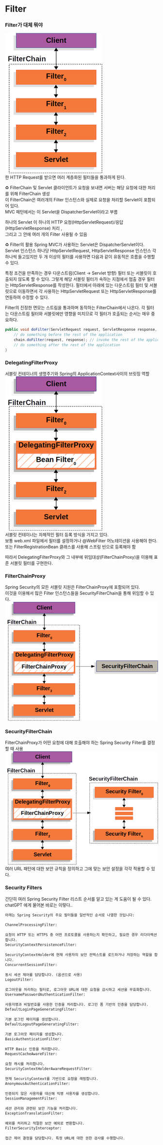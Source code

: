 # Filter
### Filter가 대체 뭐야   
![img.png](../images/img.png)   
한 HTTP Request를 받으면 여러 계층화된 필터들을 통과하게 된다.   

♻ FilterChain 및 Servlet
클라이언트가 요청을 보내면 서버는 해당 요청에 대한 처리를 위해 FilterChain 생성   
이 FilterChain은 여러개의 Filter 인스턴스와 실제로 요청을 처리할 Servlet이 포함되어 있다.    
MVC 패턴에서는 이 Servlet을 DispatcherServlet이라고 부름   

하나의 Servlet 이 하나의 HTTP 요청(HttpServletRequest)/응답(HttpServletResponse) 처리 ,    
그리고 그 안에 여러 개의 Filter 사용될 수 있음

♻ Filter의 활용
Spring MVC가 사용하는 Servlet은 DispatcherServlet이다. Servlet 인스턴스 하나당 HttpServletRequest, HttpServletResponse 인스턴스 각 하나씩 들고있지만 두 개 이상의 필터를 사용하면 다음과 같이 유동적은 흐름을 수행할 수 있다.

특정 조건을 만족하는 경우 다운스트림(Client → Servlet 방향) 필터 또는 서블릿이 호출되지 않도록 할 수 있다. 그렇게 해당 서블릿 필터가 속하는 지점에서 멈출 경우 필터는 HttpServletResponse를 작성한다.
필터에서 아래에 있는 다운스트림 필터 및 서블릿으로 이동하면서 각 사용하는 HttpServletRequest 또는 HttpServletResponse를 연동하여 수정할 수 있다.


Filter의 진정한 면모는 스트림을 통과하며 동작하는 FilterChain에서 나온다. 각 필터는 다운스트림 필터와 서블릿에만 영향을 미치므로 각 필터가 호출되는 순서는 매우 중요하다.
```java
public void doFilter(ServletRequest request, ServletResponse response, FilterChain chain) {
    // do something before the rest of the application
    chain.doFilter(request, response); // invoke the rest of the application
    // do something after the rest of the application
}
```

### DelegatingFilterProxy
서블릿 컨테이너의 생명주기와 Spring의 ApplicationContext사이의 브릿징 역할
![img_1.png](../images/img_1.png)    
서블릿 컨테이너는 자체적인 필터 등록 방식을 가지고 있다.   
보통 web.xml 파일에서 필터를 설정하거나 @WebFilter 어노테이션을 사용해야 한다.    
또는 FilterRegistrationBean 클래스를 사용해 스프링 빈으로 등록해야 함   

따라서 DelegatingFilterProxy와 그 내부에 위임대상(FilterChainProxy)을 이용해 표준 서블릿 필터를 구현한다. 

### FilterChainProxy
Spring Security의 모든 서블릿 지원은 FilterChainProxy에 포함되어 있다.   
이것을 이용해서 많은 Filter 인스턴스들을 SecurityFilterChain을 통해 위임할 수 있다.   
![img.png](../images/img2.png)

### SecurityFilterChain
FilterChainProxy가 어떤 요청에 대해 호출해야 하는 Spring Security Filter를 결정할 때 사용
![img.png](../images/img4.png)
여러 URL 패턴에 대한 보안 규칙을 정의하고 그에 맞는 보안 설정을 각각 적용할 수 있다.

### Security Filters
간단히 여러 Spring Security Filter 리스트 순서를 알고 있는 게 도움이 될 수 있다.    
chatGPT 에게 물어본 바로는 이렇다..   

```text
아래는 Spring Security의 주요 필터들을 일반적인 순서로 나열한 것입니다:

ChannelProcessingFilter:

요청이 HTTP 또는 HTTPS 중 어떤 프로토콜을 사용하는지 확인하고, 필요한 경우 리다이렉션합니다.
SecurityContextPersistenceFilter:

SecurityContextHolder에 현재 사용자의 보안 컨텍스트를 로드하거나 저장하는 역할을 합니다.
ConcurrentSessionFilter:

동시 세션 제어를 담당합니다. (옵션으로 사용)
LogoutFilter:

로그아웃을 처리하는 필터로, 로그아웃 URL에 대한 요청을 감시하고 세션을 무효화합니다.
UsernamePasswordAuthenticationFilter:

사용자명과 비밀번호를 사용한 인증을 처리합니다. 로그인 폼 기반의 인증을 담당합니다.
DefaultLoginPageGeneratingFilter:

기본 로그인 페이지를 생성합니다.
DefaultLogoutPageGeneratingFilter:

기본 로그아웃 페이지를 생성합니다.
BasicAuthenticationFilter:

HTTP Basic 인증을 처리합니다.
RequestCacheAwareFilter:

요청 캐시를 처리합니다.
SecurityContextHolderAwareRequestFilter:

현재 SecurityContext를 기반으로 요청을 래핑합니다.
AnonymousAuthenticationFilter:

인증되지 않은 사용자를 대신해 익명 사용자를 생성합니다.
SessionManagementFilter:

세션 관리와 관련된 보안 기능을 처리합니다.
ExceptionTranslationFilter:

예외를 처리하고 적절한 보안 예외로 변환합니다.
FilterSecurityInterceptor:

접근 제어 결정을 담당합니다. 특정 URL에 대한 권한 검사를 수행합니다.
```

